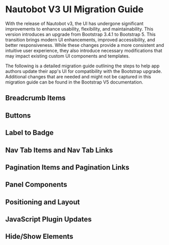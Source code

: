# Nautobot V3 UI Migration Guide

With the release of Nautobot v3, the UI has undergone significant improvements to enhance usability, flexibility, and maintainability. This version introduces an upgrade from Bootstrap 3.4.1 to Bootstrap 5. This transition brings modern UI enhancements, improved accessibility, and better responsiveness. While these changes provide a more consistent and intuitive user experience, they also introduce necessary modifications that may impact existing custom UI components and templates.

The following is a detailed migration guide outlining the steps to help app authors update their app's UI for compatibility with the Bootstrap upgrade. Additional changes that are needed and might not be captured in this migration guide can be found in the Bootstrap V5 documentation.

## Breadcrumb Items

## Buttons

## Label to Badge

## Nav Tab Items and Nav Tab Links

## Pagination Items and Pagination Links

## Panel Components

## Positioning and Layout

## JavaScript Plugin Updates

## Hide/Show Elements
